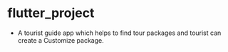 # flutter_project
* A tourist guide app which helps to find tour packages and tourist can create a Customize package.
